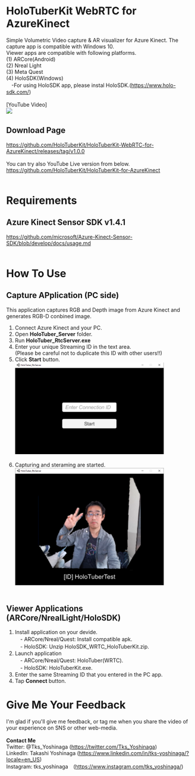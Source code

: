 # HoloTuberKit WebRTC for AzureKinect
Simple Volumetric Video capture &amp; AR visualizer for Azure Kinect. 
The capture app is compatible with Windows 10.<br>
Viewer apps are compatible with following platforms.<br>
(1) ARCore(Android)<br>
(2) Nreal Light<br>
(3) Meta Quest<br>
(4) HoloSDK(Windows)<br>
　-For using HoloSDK app, please instal HoloSDK.(https://www.holo-sdk.com/)
<br><br>
[YouTube Video]<br>
[![](https://img.youtube.com/vi/m_uFsbNz-Ko/0.jpg)](https://www.youtube.com/watch?v=m_uFsbNz-Ko)
<br>
## Download Page
https://github.com/HoloTuberKit/HoloTuberKit-WebRTC-for-AzureKinect/releases/tag/v1.0.0
<br><br>
You can try also YouTube Live version from below.<br>
https://github.com/HoloTuberKit/HoloTuberKit-for-AzureKinect
<br><br>
# Requirements
## Azure Kinect Sensor SDK v1.4.1
https://github.com/microsoft/Azure-Kinect-Sensor-SDK/blob/develop/docs/usage.md
<br><br>

# How To Use
## Capture APplication (PC side)
This application captures RGB and Depth image from Azure Kinect and generates RGB-D conbined image.<br>
1) Connect Azure Kinect and your PC.<br>
2) Open <b>HoloTuber_Server</b> folder.<br>
3) Run <b>HoloTuber_RtcServer.exe</b><br>
4) Enter your unique Streaming ID in the text area.<br>
(Please be careful not to duplicate this ID with other users!!)<br>
5) Click <b>Start</b> button.<br>
  <img src="/images/01.png" alt="" width="400"><br><br>
6) Capturing and steraming are started.<br>
  <img src="/images/02.png" alt="" width="400"><br><br>

## Viewer Applications (ARCore/NrealLight/HoloSDK)
1) Install application on your devide.<br>
　- ARCore/Nreal/Quest: Install compatible apk.<br>
　- HoloSDK: Unzip HoloSDK_WRTC_HoloTuberKit.zip.<br>
2) Launch application<br>
　- ARCore/Nreal/Quest: HoloTuber(WRTC).<br>
　- HoloSDK: HoloTuberKit.exe.<br>
2) Enter the same Streaming ID that you entered in the PC app.<br>
3) Tap <b>Connect</b> button.<br>

# Give Me Your Feedback
I'm glad if you'll give me feedback, or tag me when you share the video of your experience on SNS or other web-media.<br><br>
<b>Contact Me</b><br>
Twitter: @Tks_Yoshinaga (https://twitter.com/Tks_Yoshinaga)<br>
LinkedIn: Takashi Yoshinaga (https://www.linkedin.com/in/tks-yoshinaga/?locale=en_US)<br>
Instagram: tks_yoshinaga　(https://www.instagram.com/tks_yoshinaga/)<br>
<br><br>
<br>
